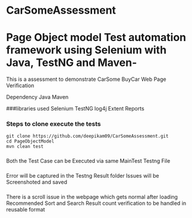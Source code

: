 # CarSomeAssessment
# Page Object model Test automation framework using Selenium with Java, TestNG and Maven-
This is a assessment to demonstrate CarSome BuyCar Web Page Verification 

Dependency
Java
Maven

###libraries used
Selenium
TestNG
log4j
Extent Reports

### Steps to clone execute the tests
```
git clone https://github.com/deepikam09/CarSomeAssessment.git
cd PageObjectModel
mvn clean test
```
###
Both the Test Case can be Executed via same MainTest Testng File 

###
Error will be captured in the Testng Result folder 
Issues will be Screenshoted and saved 

###

There is a scroll issue in the webpage which gets normal after loading 
Recommended Sort and Search Result count verification to be handled in reusable format

